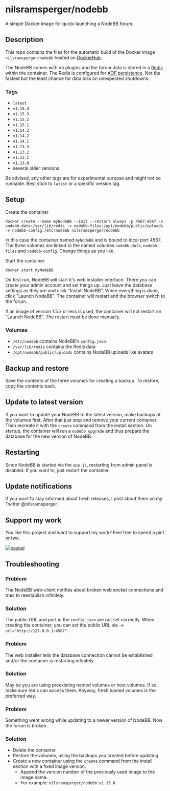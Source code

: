 # nilsramsperger/nodebb
A simple Docker image for quick-launching a NodeBB forum.

## Description
This repo contains the files for the automatic build of the Docker image `nilsramsperger/nodebb` hosted on [DockerHub](https://hub.docker.com/r/nilsramsperger/nodebb/).

The NodeBB comes with no plugins and the forum data is stored in a [Redis](http://redis.io) within the container. 
The Redis is configured for [AOF persistence](http://redis.io/topics/persistence). 
Not the fastest but the least chance for data loss on unexpected shutdowns.

### Tags
* `latest`
* `v1.15.4`
* `v1.15.3`
* `v1.15.2`
* `v1.15.1`
* `v1.14.3`
* `v1.14.2`
* `v1.14.1`
* `v1.13.3`
* `v1.13.2`
* `v1.13.1`
* `v1.13.0`
* several older versions

Be advised, any other tags are for experimental purpose and might not be runnable. 
Best stick to `latest` or a specific version tag.

## Setup
Create the container

`docker create --name myNodeBB --init --restart always -p 4567:4567 -v nodebb-data:/var/lib/redis -v nodebb-files:/opt/nodebb/public/uploads -v nodebb-config:/etc/nodebb nilsramsperger/nodebb`

In this case the container named `myNodeBB` and is bound to local port 4567.
The three volumes are linked to the named volumes `nodebb-data`, `nodebb-files` and `nodebb-config`. 
Change things as you like.

Start the container

`docker start myNodeBB`

On first run, NodeBB will start it's web installer interface. 
There you can create your admin account and set things up. 
Just leave the database settings as they are and click "Install NodeBB".
When everything is done, click "Launch NodeBB".
The container will restart and the browser switch to the forum.

If an image of version 1.5.x or less is used, the container will not restart on "Launch NodeBB".
The restart must be done manually.

### Volumes
* `/etc/nodebb` contains NodeBB's `config.json`
* `/var/lib/redis` contains the Redis data
* `/opt/nodebb/public/uploads` contains NodeBB uploads like avatars

## Backup and restore
Save the contents of the three volumes for creating a backup. 
To restore, copy the contents back.

## Update to latest version
If you want to update your NodeBB to the latest version, make backups of the volumes first.
After that just stop and remove your current container.
Then recreate it with the `create` command from the install section.
On startup, the container will run a `nodebb upgrade` and thus prepare the database for the new version of NodeBB.

## Restarting
Since NodeBB is started via the `app.js`, restarting from admin panel is disabled.
If you want to, just restart the container.

## Update notifications
If you want to stay informed about fresh releases, I post about them on my Twitter @nilsramsperger.

## Support my work
You like this project and want to support my work?
Feel free to spend a pint or two.

[![paypal](https://img.shields.io/badge/Donate-PayPal-green.svg)](https://www.paypal.me/NilsRamsperger)

## Troubleshooting

### Problem

The NodeBB web-client notifies about broken web socket connections and tries to reestablish infinitely.
 
### Solution

The public URL and port in the `config.json` are not set correctly.
When creating the container, you can set the public URL via `-e url="http://127.0.0.1:4567"`.

### Problem

The web installer tells the database connection cannot be established and/or the container is restarting infinitely.

### Solution

May be you are using preexisting named volumes or host volumes. 
If so, make sure redis can access them.
Anyway, fresh named volumes is the preferred way.

### Problem

Something went wrong while updating to a newer version of NodeBB.
Now the forum is broken.

### Solution

* Delete the container.
* Restore the volumes, using the backups you created before updating.
* Create a new container using the `create` command from the install section with a fixed image version.
  * Append the version number of the previously used image to the image name.
  * For example: `nilsramsperger/nodebb:v1.13.0`